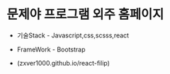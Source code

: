 
# 문제야 프로그램 외주 홈페이지


- 기술Stack - Javascript,css,scsss,react
- FrameWork - Bootstrap

- (zxver1000.github.io/react-filip)
